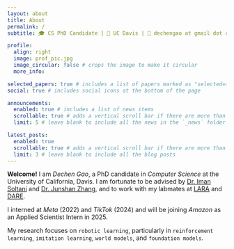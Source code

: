 ```yaml
---
layout: about
title: About
permalink: /
subtitle: 🎓 CS PhD Candidate | 🏫 UC Davis | 📨 dechengao at gmail dot com

profile:
  align: right
  image: prof_pic.jpg
  image_circular: false # crops the image to make it circular
  more_info: 

selected_papers: true # includes a list of papers marked as "selected={true}"
social: true # includes social icons at the bottom of the page

announcements:
  enabled: true # includes a list of news items
  scrollable: true # adds a vertical scroll bar if there are more than 3 news items
  limit: 5 # leave blank to include all the news in the `_news` folder

latest_posts:
  enabled: true
  scrollable: true # adds a vertical scroll bar if there are more than 3 new posts items
  limit: 3 # leave blank to include all the blog posts
---
```


**Welcome!** I am *Dechen Gao*, a PhD candidate in *Computer Science* at the University of California, Davis. I am fortunate to be advised by [Dr. Iman Soltani](https://soltanilab.engineering.ucdavis.edu/people/iman-soltani) and [Dr. Junshan Zhang](https://faculty.engineering.ucdavis.edu/jzhang/), and to work with my labmates at [LARA](https://soltanilab.engineering.ucdavis.edu/) and [DARE](https://faculty.engineering.ucdavis.edu/jzhang/research-group/).  

I interned at *Meta* (2022) and *TikTok* (2024) and will be joining *Amazon* as an Applied Scientist Intern in 2025.

My research focuses on ``robotic learning``, particularly in ``reinforcement learning``, ``imitation learning``, ``world models``, and ``foundation models``.
